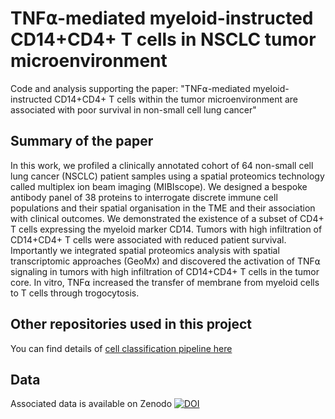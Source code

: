 # TNF⍺-mediated myeloid-instructed CD14+CD4+ T cells in NSCLC tumor microenvironment

Code and analysis supporting the paper: "TNF⍺-mediated myeloid-instructed CD14+CD4+ T cells within the tumor microenvironment are associated with poor survival in non-small cell lung cancer"

## Summary of the paper

In this work, we profiled a clinically annotated cohort of 64 non-small cell lung cancer (NSCLC) patient samples using a spatial proteomics technology called multiplex ion beam imaging (MIBIscope). We designed a bespoke antibody panel of 38 proteins to interrogate discrete immune cell populations and their spatial organisation in the TME and their association with clinical outcomes.
We demonstrated the existence of a subset of CD4+ T cells expressing the myeloid marker CD14. Tumors with high infiltration of CD14+CD4+ T cells were associated with reduced patient survival. Importantly we integrated spatial proteomics analysis with spatial transcriptomic approaches (GeoMx) and discovered the activation of TNF⍺ signaling in tumors with high infiltration of CD14+CD4+ T cells in the tumor core.
In vitro, TNF⍺ increased the transfer of membrane from myeloid cells to T cells through trogocytosis.

## Other repositories used in this project

You can find details of [cell classification pipeline here](https://github.com/WEHI-labatlab/xgboost-cell-classification)

## Data

Associated data is available on Zenodo [![DOI](https://zenodo.org/badge/DOI/10.5281/zenodo.17059378.svg)](https://doi.org/10.5281/zenodo.17059378)
